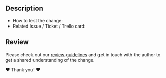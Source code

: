 
## Description

<!--
Please describe your change and provide as much context as needed including a link to the reference issue / ticket / Trello card. 
-->

* How to test the change: <description or reference to the Acceptance Criteria>
* Related Issue / Ticket / Trello card: <link reference>

## Review

Please check out our [review guidelines](https://github.com/SUSE/scc-docs/blob/master/team/workflow/code_review.md) 
and get in touch with the author to get a shared understanding of the change. 

❤️ Thank you! ❤️
